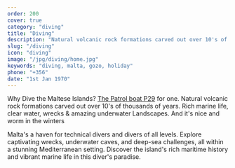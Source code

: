 ```yaml
---
order: 200
cover: true
category: "diving"
title: "Diving"
description: "Natural volcanic rock formations carved out over 10's of thousands of years"
slug: "/diving"
icon: "diving"
image: "/jpg/diving/home.jpg"
keywords: "diving, malta, gozo, holiday"
phone: "+356"
date: "1st Jan 1970"
---
```

Why Dive the Maltese Islands? [The Patrol boat P29](/diving/patrol-boat-p29) for one. Natural volcanic rock formations carved out over 10's of thousands of years. Rich marine life, clear water, wrecks & amazing underwater Landscapes. And it's nice and worm in the winters

Malta's a haven for technical divers and divers of all levels. Explore captivating wrecks, underwater caves, and deep-sea challenges, all within a stunning Mediterranean setting. Discover the island's rich maritime history and vibrant marine life in this diver's paradise.
